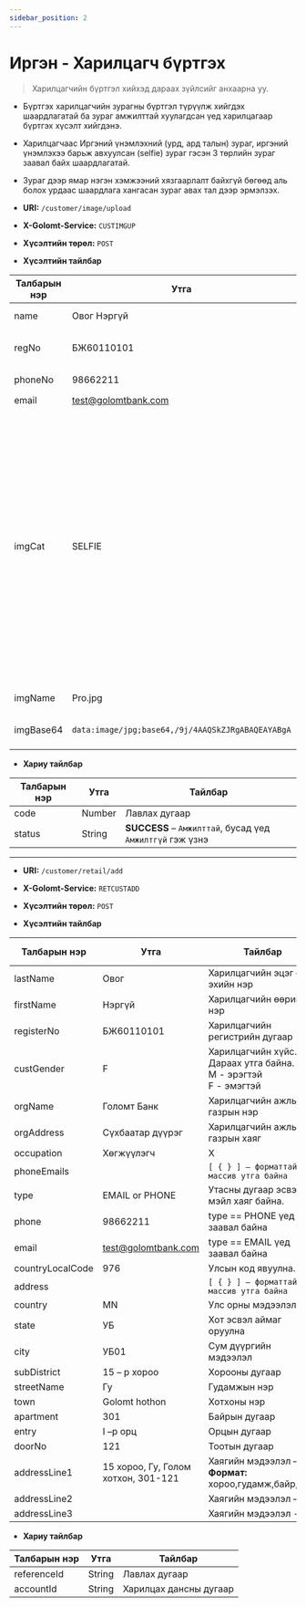 ```yaml
---
sidebar_position: 2
---
```


# Иргэн - Харилцагч бүртгэх

>Харилцагчийн бүртгэл хийхэд дараах зүйлсийг анхаарна уу.
-	Бүртгэх харилцагчийн зурагны бүртгэл түрүүлж хийгдэх шаардлагатай ба зураг амжилттай хуулагдсан үед харилцагаар бүртгэх хүсэлт хийгдэнэ.
-	Харилцагчаас Иргэний үнэмлэхний (урд, ард талын) зураг, иргэний үнэмлэхээ барьж авхуулсан (selfie) зураг гэсэн 3 төрлийн зураг заавал байх шаардлагатай.
-	Зураг дээр ямар нэгэн хэмжээний хязгаарлалт байхгүй бөгөөд аль болох урдаас шаардлага хангасан зураг авах тал дээр эрмэлзэх.

- **URI:** `/customer/image/upload`

- **X-Golomt-Service:** `CUSTIMGUP`

- **Хүсэлтийн төрөл:** `POST`

- **Хүсэлтийн тайлбар**

| Талбарын нэр                                 | Утга   |  Тайлбар | Заавал эсэх |
|------------------------------------------|-----------|--------------|-----------|
|name	        |        Овог Нэргүй	                                    |Харилцагчийн овог нэр	               | Тийм               |
|regNo	       |         БЖ60110101	                                    |Харилцагчийн регистрийн дугаар	           | Тийм    |
|phoneNo	     |           98662211	                                    |    Утасны дугаар	|    |
|email	       |         test@golomtbank.com                            |     И-мэйл хаяг	|    |
|imgCat	      |          SELFIE                                        |      Зурагны төрөл. Дараах төрлүүдээс сонгож явуулна. Үүнд:<br/> **IDFRONT** – Иргэний үнэмлэхний урд талын зураг <br/>**IDBACK** – Иргэний үнэмлэхний ард талын зураг <br/>**SELFIE** – харилцагчийн иргэний үнэмлэхээ барьж авхуулсан зураг	                   |         Тийм    |
|imgName	     |           Pro.jpg	                                     |       Хуулах зурагны нэр	           |     Тийм    |
|imgBase64	   |         `data:image/jpg;base64,/9j/4AAQSkZJRgABAQEAYABgA` |	    Base64 руу хөрвүүлсэн зурагны файл|	Тийм    |

- **Хариу тайлбар**

| Талбарын нэр                                 | Утга   |  Тайлбар | 
|------------------------------------------|-----------|--------------|
|code	|Number	|Лавлах дугаар                                       |
|status	|String	|**SUCCESS** – `Амжилттай`, бусад үед `Амжилтгүй` гэж үзнэ|


***

- **URI:** `/customer/retail/add`

- **X-Golomt-Service:** `RETCUSTADD`

- **Хүсэлтийн төрөл:** `POST`

- **Хүсэлтийн тайлбар**

| Талбарын нэр                                 | Утга   |  Тайлбар | Заавал эсэх |
|------------------------------------------|-----------|--------------|-----------|
|lastName	                |        Овог	                               |         Харилцагчийн эцэг – эхийн нэр	                               | Тийм               |
|firstName	                |        Нэргүй	                               |         Харилцагчийн өөрийн нэр	                                   |     Тийм|
|registerNo	                |        БЖ60110101	                           |         Харилцагчийн регистрийн дугаар	                               | Тийм|
|custGender	                |        F	                                   |         Харилцагчийн хүйс. Дараах утга байна. <br/>M - эрэгтэй <br/>F - эмэгтэй|	Тийм|
|orgName	                |            Голомт Банк	                   |                 Харилцагчийн ажлын газрын нэр	                       |         Тийм|
|orgAddress	                |        Cүхбаатар дүүрэг	                   |         Харилцагчийн ажлын газрын хаяг	                               | Тийм|
|occupation	                |        Хөгжүүлэгч	                           |         Х	                                                           | Тийм|
|phoneEmails	            |                                              |              `[ { } ] – форматтай массив утга байна` ||
|type	                    |        EMAIL or PHONE	                       |         Утасны дугаар эсвэл и-мэйл хаяг байна.	                       | Тийм|
|phone	                    |        98662211	                           |         type == PHONE үед заавал байна	||
|email	                    |        test@golomtbank.com                   |          type == EMAIL үед заавал байна	||
|countryLocalCode	        |        976	                               |             Улсын код явуулна.	                                       |     Тийм|
|address	                |                                              |              `[ { } ] – форматтай массив утга байна`||
|country	                |            MN	                               |             Улс орны мэдээлэл	                                       |     Тийм|
|state	                    |        УБ                                    |      	Хот эсвэл аймаг оруулна	                                       | Тийм|
|city	                    |        УБ01	                               |         Сум дүүргийн мэдээлэл	                                       | Тийм|
|subDistrict	            |            15 – р хороо	                   |             Хорооны дугаар	                                           |     Тийм|
|streetName	                |        Гу	                                   |         Гудамжын нэр	                                               | Тийм|
|town	                    |        Golomt hothon	                       |         Хотхоны нэр	                                               |     Үгүй|
|apartment	                |        301	                               |             Байрын дугаар	                                           |     Үгүй|
|entry	                    |        I –р орц	                           |         Орцын дугаар	                                               | Үгүй|
|doorNo	                    |        121	                               |             Тоотын дугаар	                                           |     Үгүй|
|addressLine1	            |        15 хороо, Гу, Голом хотхон, 301-121	|            Хаягийн мэдээлэл – 1 <br/>**Формат:** хороо,гудамж,байр,тоот	   |         Тийм|
|addressLine2		        |                                              |          Хаягийн мэдээлэл – 2	                                       | Үгүй|
|addressLine3		        |                                              |          Хаягийн мэдээлэл - 3	                                       | Үгүй|


- **Хариу тайлбар**

| Талбарын нэр                                 | Утга   |  Тайлбар | 
|------------------------------------------|-----------|--------------|
|referenceId|	String	|Лавлах дугаар          |
|accountId	|String	    |Харилцах дансны дугаар|